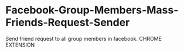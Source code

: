 # Facebook-Group-Members-Mass-Friends-Request-Sender
Send friend request to all group members in facebook. CHROME EXTENSION

